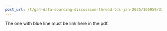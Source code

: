 ```yaml
---
post_url: /t/ga4-data-sourcing-discussion-thread-tds-jan-2025/165959/334
---
```

The one with blue line must be link here in the pdf.